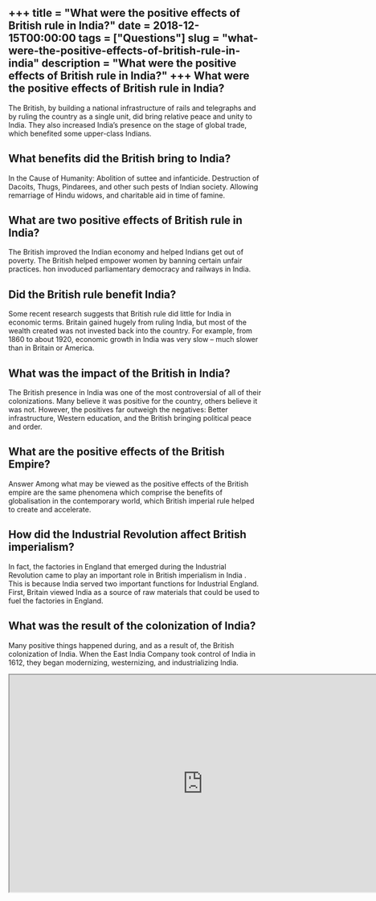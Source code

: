 +++
title = "What were the positive effects of British rule in India?"
date = 2018-12-15T00:00:00
tags = ["Questions"]
slug = "what-were-the-positive-effects-of-british-rule-in-india"
description = "What were the positive effects of British rule in India?"
+++
What were the positive effects of British rule in India?
--------------------------------------------------------

The British, by building a national infrastructure of rails and telegraphs and by ruling the country as a single unit, did bring relative peace and unity to India. They also increased India’s presence on the stage of global trade, which benefited some upper-class Indians.

What benefits did the British bring to India?
---------------------------------------------

In the Cause of Humanity: Abolition of suttee and infanticide. Destruction of Dacoits, Thugs, Pindarees, and other such pests of Indian society. Allowing remarriage of Hindu widows, and charitable aid in time of famine.

What are two positive effects of British rule in India?
-------------------------------------------------------

The British improved the Indian economy and helped Indians get out of poverty. The British helped empower women by banning certain unfair practices. hon invoduced parliamentary democracy and railways in India.

Did the British rule benefit India?
-----------------------------------

Some recent research suggests that British rule did little for India in economic terms. Britain gained hugely from ruling India, but most of the wealth created was not invested back into the country. For example, from 1860 to about 1920, economic growth in India was very slow – much slower than in Britain or America.

What was the impact of the British in India?
--------------------------------------------

The British presence in India was one of the most controversial of all of their colonizations. Many believe it was positive for the country, others believe it was not. However, the positives far outweigh the negatives: Better infrastructure, Western education, and the British bringing political peace and order.

What are the positive effects of the British Empire?
----------------------------------------------------

Answer Among what may be viewed as the positive effects of the British empire are the same phenomena which comprise the benefits of globalisation in the contemporary world, which British imperial rule helped to create and accelerate.

How did the Industrial Revolution affect British imperialism?
-------------------------------------------------------------

In fact, the factories in England that emerged during the Industrial Revolution came to play an important role in British imperialism in India . This is because India served two important functions for Industrial England. First, Britain viewed India as a source of raw materials that could be used to fuel the factories in England.

What was the result of the colonization of India?
-------------------------------------------------

Many positive things happened during, and as a result of, the British colonization of India. When the East India Company took control of India in 1612, they began modernizing, westernizing, and industrializing India.

<iframe allow="accelerometer; autoplay; clipboard-write; encrypted-media; gyroscope; picture-in-picture" allowfullscreen="" class="__youtube_prefs__  epyt-is-override  no-lazyload" data-no-lazy="1" data-origheight="433" data-origwidth="770" data-skipgform_ajax_framebjll="" height="433" id="_ytid_30907" loading="lazy" src="https://www.youtube.com/embed/QZM45rfpklY?enablejsapi=1&autoplay=0&cc_load_policy=0&cc_lang_pref=&iv_load_policy=1&loop=0&modestbranding=0&rel=1&fs=1&playsinline=0&autohide=2&theme=dark&color=red&controls=1&" title="YouTube player" width="770"></iframe>